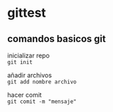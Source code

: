 # gittest

## comandos basicos git

inicializar repo  
```git init```

añadir archivos   
```git add nombre archivo``` 

hacer comit    
```git comit -m "mensaje"``` 
